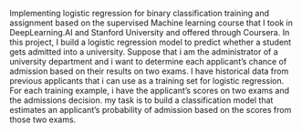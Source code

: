 Implementing logistic regression for binary classification training and assignment based on the supervised Machine learning course that I took in DeepLearning.AI and Stanford University and offered through Coursera. In this project, I build a logistic regression model to predict whether a student gets admitted into a university.
Suppose that i am the administrator of a university department and i want to determine each applicant’s chance of admission based on their results on two exams.
I have historical data from previous applicants that i can use as a training set for logistic regression.
For each training example, i have the applicant’s scores on two exams and the admissions decision.
my task is to build a classification model that estimates an applicant’s probability of admission based on the scores from those two exams.
